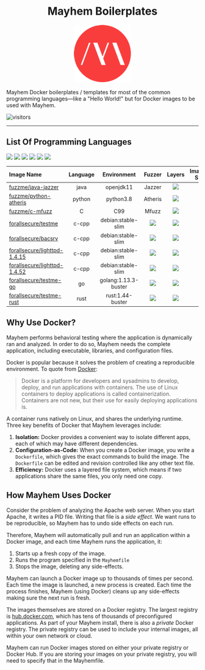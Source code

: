 <h1 align="center">Mayhem Boilerplates</h1>

<p align="center">
  <img src=".images/mayhem-logo.png" alt="Hello World! of Mayhem Docker Images"/>
</p>

Mayhem Docker boilerplates / templates for most of the common programming languages—like a "Hello World!" but for Docker images to be used with Mayhem.

![visitors](https://visitor-badge.glitch.me/badge?page_id=ForAllSecure.examples)

---

## List Of Programming Languages

[![](https://img.shields.io/badge/c-%20-blue)](https://img.shields.io/badge/C-%20-blue)
[![](https://img.shields.io/badge/cpp-%20-blue)](https://img.shields.io/badge/cpp-%20-blue)
[![](https://img.shields.io/badge/go-%20-blue)](https://img.shields.io/badge/go-%20-blue)
[![](https://img.shields.io/badge/java-%20-blue)](https://img.shields.io/badge/java-%20-blue)
[![](https://img.shields.io/badge/python-%20-blue)](https://img.shields.io/badge/python-%20-blue)
[![](https://img.shields.io/badge/rust-%20-blue)](https://img.shields.io/badge/rust-%20-blue)

|     Image Name   |     Language     |    Environment    |     Fuzzer        |     Layers        |     Image Size     |
| :--------------- | :--------------: | :---------------: | :---------------: | :---------------: | -----------------: |
| [fuzzme/java-jazzer](java-jazzer/Dockerfile) | java | openjdk11 | Jazzer | [![](https://images.microbadger.com/badges/image/gauthamp10/java.svg)](https://microbadger.com/images/gauthamp10/java) | [![](https://img.shields.io/badge/size-492MB-orange)](https://img.shields.io/badge/size-492MB-orange) |
| [fuzzme/python-atheris](python-atheris/Dockerfile) | python | python3.8 | Atheris | [![](https://images.microbadger.com/badges/image/gauthamp10/python.svg)](https://microbadger.com/images/gauthamp10/python) | [![](https://img.shields.io/badge/size-492MB-orange)](https://img.shields.io/badge/size-492MB-orange) |
| [fuzzme/c-mfuzz](c-mfuzz/Dockerfile) | C | C99 | Mfuzz | [![](https://images.microbadger.com/badges/image/gauthamp10/c.svg)](https://microbadger.com/images/gauthamp10/c) | [![](https://img.shields.io/badge/size-492MB-orange)](https://img.shields.io/badge/size-492MB-orange) |
| [forallsecure/testme](c-cpp/uninstrumented/Dockerfile) | c-cpp | debian:stable-slim | [![](https://images.microbadger.com/badges/image/gauthamp10/ada.svg)](https://microbadger.com/images/gauthamp10/ada) | [![](https://img.shields.io/badge/size-492MB-orange)](https://img.shields.io/badge/size-492MB-orange) |
| [forallsecure/bacsrv](c-cpp/bacsrv/Dockerfile) | c-cpp | debian:stable-slim | [![](https://images.microbadger.com/badges/image/gauthamp10/ada.svg)](https://microbadger.com/images/gauthamp10/ada) | [![](https://img.shields.io/badge/size-492MB-orange)](https://img.shields.io/badge/size-492MB-orange) |
| [forallsecure/lighttpd-1.4.15](c-cpp/lighttpd/Dockerfile-lighttpd-1.4.15) | c-cpp | debian:stable-slim | [![](https://images.microbadger.com/badges/image/gauthamp10/ada.svg)](https://microbadger.com/images/gauthamp10/ada) | [![](https://img.shields.io/badge/size-492MB-orange)](https://img.shields.io/badge/size-492MB-orange) |
| [forallsecure/lighttpd-1.4.52](c-cpp/lighttpd/Dockerfile-lighttpd-1.4.52) | c-cpp | debian:stable-slim | [![](https://images.microbadger.com/badges/image/gauthamp10/ada.svg)](https://microbadger.com/images/gauthamp10/ada) | [![](https://img.shields.io/badge/size-492MB-orange)](https://img.shields.io/badge/size-492MB-orange) |
| [forallsecure/testme-go](go/uninstrumented/Dockerfile) | go | golang:1.13.3-buster | [![](https://images.microbadger.com/badges/image/gauthamp10/ada.svg)](https://microbadger.com/images/gauthamp10/ada) | [![](https://img.shields.io/badge/size-492MB-orange)](https://img.shields.io/badge/size-492MB-orange) |
| [forallsecure/testme-rust](rust/uninstrumented/Dockerfile) | rust | rust:1.44-buster | [![](https://images.microbadger.com/badges/image/gauthamp10/ada.svg)](https://microbadger.com/images/gauthamp10/ada) | [![](https://img.shields.io/badge/size-492MB-orange)](https://img.shields.io/badge/size-492MB-orange) |

## Why Use Docker?

Mayhem performs behavioral testing where the application is dynamically ran and analyzed. In order to do so, Mayhem needs the complete application, including executable, libraries, and configuration files.

Docker is popular because it solves the problem of creating a reproducible environment. To quote from [Docker](https://docs.docker.com/get-started/):

> Docker is a platform for developers and sysadmins to develop, deploy, and run applications with containers. The use of Linux containers to deploy applications is called containerization. Containers are not new, but their use for easily deploying applications is.

A container runs natively on Linux, and shares the underlying runtime. Three key benefits of Docker that Mayhem leverages include:

1. **Isolation:** Docker provides a convenient way to isolate different apps, each of which may have different dependencies.
2. **Configuration-as-Code:**  When you create a Docker image, you write a `Dockerfile`, which gives the exact commands to build the image. The `Dockerfile` can be edited and revision controlled like any other text file.
3. **Efficiency:** Docker uses a layered file system, which means if two applications share the same files, you only need one copy.

## How Mayhem Uses Docker

Consider the problem of analyzing the Apache web server. When you start Apache, it writes a PID file. Writing that file is a *side effect*. We want runs to be reproducible, so Mayhem has to undo side effects on each run.

Therefore, Mayhem will automatically pull and run an application within a Docker image, and each time Mayhem runs the application, it:

1. Starts up a fresh copy of the image.
2. Runs the program specified in the `Mayhemfile`
3. Stops the image, deleting any side-effects.

Mayhem can launch a Docker image up to thousands of times per second. Each time the image is launched, a new process is created. Each time the process finishes, Mayhem (using Docker) cleans up any side-effects making sure the next run is fresh.

The images themselves are stored on a Docker registry. The largest registry is [hub.docker.com](https://hub.docker.com), which has tens of thousands of preconfigured applications. As part of your Mayhem install, there is also a *private* Docker registry. The private registry can be used to include your internal images, all within your own network or cloud.

Mayhem can run Docker images stored on either your private registry or Docker Hub. If you are storing your images on your private registry, you will need to specify that in the Mayhemfile.
